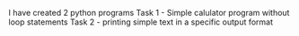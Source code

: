 I have created 2 python programs 
Task 1 - Simple calulator program without loop statements 
Task 2 - printing simple text in a specific output format 
